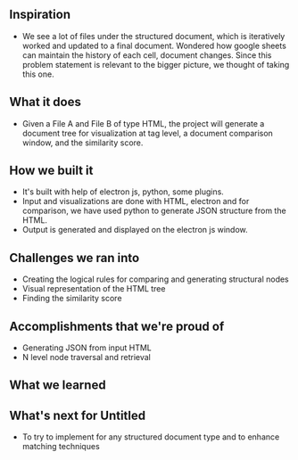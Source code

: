 ## Inspiration

- We see a lot of files under the structured document, which is iteratively worked and updated to a final document. Wondered how google sheets can maintain the history of each cell, document changes. Since this problem statement is relevant to the bigger picture, we thought of taking this one.

## What it does

- Given a File A and File B of type HTML, the project will generate a document tree for visualization at tag level, a document comparison window, and the similarity score.

## How we built it
- It's built with help of electron js, python, some plugins.
- Input and visualizations are done with HTML, electron and for comparison, we have used python to generate JSON structure from the HTML.
- Output is generated and displayed on the electron js window.
## Challenges we ran into
- Creating the logical rules for comparing and generating structural nodes
- Visual representation of the HTML tree
- Finding the similarity score
## Accomplishments that we're proud of
- Generating JSON from input HTML
- N level node traversal and retrieval

## What we learned

## What's next for Untitled
- To try to implement for any structured document type and to enhance matching techniques

